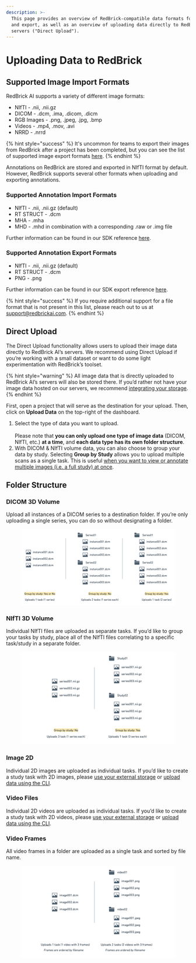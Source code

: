 ```yaml
---
description: >-
  This page provides an overview of RedBrick-compatible data formats for upload
  and export, as well as an overview of uploading data directly to RedBrick
  servers ("Direct Upload").
---
```


# Uploading Data to RedBrick

## Supported Image Import Formats

RedBrick AI supports a variety of different image formats:&#x20;

* NIfTI - .nii, .nii.gz
* DICOM - .dcm, .ima, .dicom, .dicm
* RGB Images - .png, .jpeg, .jpg, .bmp
* Videos - .mp4, .mov, .avi
* NRRD - .nrrd

{% hint style="success" %}
It's uncommon for teams to export their images from RedBrick after a project has been completed, but you can see the list of supported image export formats [here](https://sdk.redbrickai.com/sdk.html#redbrick.export.Export.export\_tasks).
{% endhint %}

Annotations on RedBrick are stored and exported in NIfTI format by default. However, RedBrick supports several other formats when uploading and exporting annotations.

### Supported Annotation Import Formats

* NIfTI - .nii, .nii.gz (default)
* RT STRUCT - .dcm
* MHA - .mha
* MHD - .mhd in combination with a corresponding .raw or .img file

Further information can be found in our SDK reference [here](https://sdk.redbrickai.com/sdk.html#redbrick.upload.Upload.update\_tasks\_labels).

### Supported Annotation Export Formats

* NIfTI - .nii, .nii.gz (default)
* RT STRUCT - .dcm
* PNG - .png

Further information can be found in our SDK export reference [here](https://sdk.redbrickai.com/sdk.html#redbrick.export.Export.export\_tasks).

{% hint style="success" %}
If you require additional support for a file format that is not present in this list, please reach out to us at support@redbrickai.com.&#x20;
{% endhint %}

## Direct Upload

The Direct Upload functionality allows users to upload their image data directly to RedBrick AI’s servers. We recommend using Direct Upload if you’re working with a small dataset or want to do some light experimentation with RedBrick’s toolset.

{% hint style="warning" %}
All image data that is directly uploaded to RedBrick AI’s servers will also be stored there. If you’d rather not have your image data hosted on our servers, we recommend [integrating your storage](import-cloud-data.md).
{% endhint %}

First, open a project that will serve as the destination for your upload. Then, click on **Upload Data** on the top-right of the dashboard.&#x20;

1. Select the type of data you want to upload. \
   \
   Please note that **you can only upload one type of image data** (DICOM, NIfTI, etc.) **at a time**, and **each data type has its own folder structure**.
2. With DICOM & NIfTI volume data, you can also choose to group your data by study. Selecting **Group by Study** allows you to upload multiple scans as a single task. This is useful [when you want to view or annotate multiple images (i.e. a full study) at once](https://docs.redbrickai.com/annotation/overview#how-tasks-work-with-dicom-annotation).&#x20;

## Folder Structure

### DICOM 3D Volume

Upload all instances of a DICOM series to a destination folder. If you’re only uploading a single series, you can do so without designating a folder.

<figure><img src="../.gitbook/assets/Label evaluation (8).png" alt=""><figcaption></figcaption></figure>

### NIfTI 3D Volume

Individual NIfTI files are uploaded as separate tasks. If you’d like to group your tasks by study, place all of the NIfTI files correlating to a specific task/study in a separate folder.

<figure><img src="../.gitbook/assets/Label evaluation (6).png" alt=""><figcaption></figcaption></figure>

### Image 2D

Individual 2D images are uploaded as individual tasks. If you’d like to create a study task with 2D images, please [use your external storage](import-cloud-data.md) or [upload data using the CLI](../python-sdk/cli-overview/).

### Video Files

Individual 2D videos are uploaded as individual tasks. If you’d like to create a study task with 2D videos, please [use your external storage](import-cloud-data.md) or [upload data using the CLI](../python-sdk/cli-overview/).

### Video Frames

All video frames in a folder are uploaded as a single task and sorted by file name.

<figure><img src="../.gitbook/assets/Label evaluation (5).png" alt=""><figcaption></figcaption></figure>
